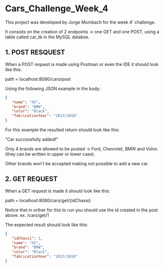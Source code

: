 # Cars_Challenge_Week_4
This project was developed by Jorge Mombach for the week 4' challenge.

It consists on the creation of 2 endpoints -> one GET and one POST, using a table called car_tb in the MySQL databse.

## 1. POST RESQUEST
When a POST request is made using Postman or even the IDE it should look like this:

path = localhost:8080/cars/post

 Using the following JSON example in the body:

 ```json
{
    "name": "X5",
    "brand": "BMW",
    "color": "Black",
    "fabricationYear": "2017/2018"
}
 ```

For this example the resulted return should look like this:

"Car successfully added!"

Only 4 brands are allowed to be posted -> Ford, Chevrolet, BMW and Volvo (they can be written in upper or lower case).

Other brands won't be accepted making not possible to add a new car.

## 2. GET REQUEST
When a GET request is made it should look like this:

path = localhost:8080/cars/get/{idChassi}

Notice that in orther for this to run you should use the id created in the post above. ex. /cars/get/1

The expected result should look like this:

 ```json
{
    "idChassi": 1,
    "name": "X5",
    "brand": "BMW",
    "color": "Black",
    "fabricationYear": "2017/2018"
}
 ```

